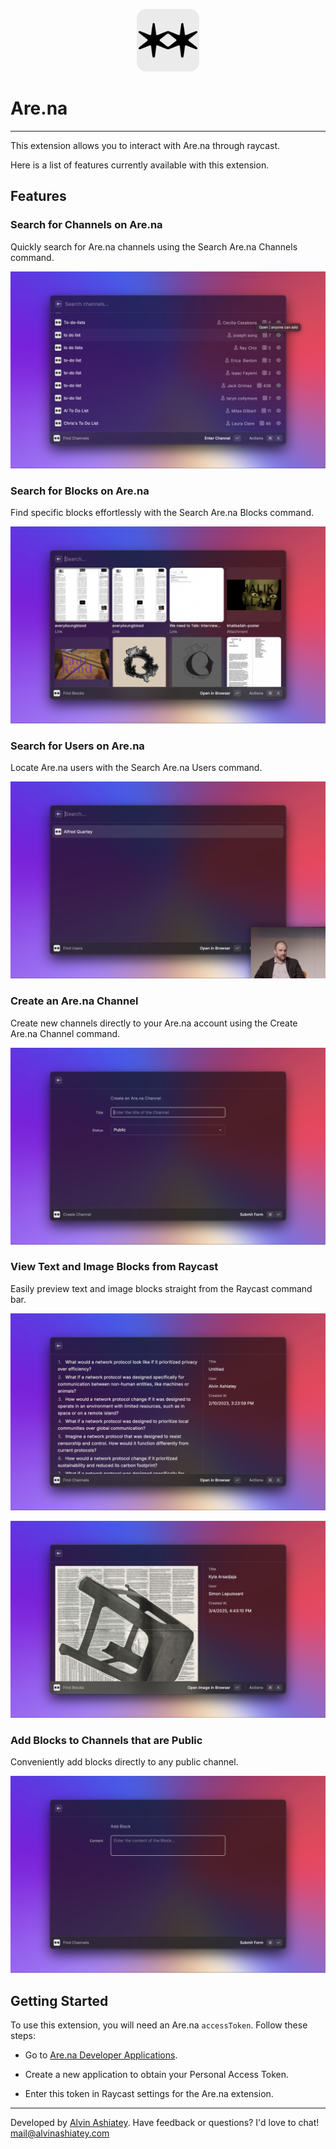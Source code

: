 <p align="center">
<img width=100 src="assets/extension-icon.png" alt="Are.na Logo"/>
</p>

# Are.na

---

This extension allows you to interact with Are.na through raycast.

Here is a list of features currently available with this extension.

## Features

### Search for Channels on Are.na

Quickly search for Are.na channels using the Search Are.na Channels command.

![Search For Channels](metadata/a1.png)

### Search for Blocks on Are.na

Find specific blocks effortlessly with the Search Are.na Blocks command.

![Search Are.na Blocks](metadata/a7.png)

### Search for Users on Are.na

Locate Are.na users with the Search Are.na Users command.

![Search Are.na Users](metadata/a6.png)

### Create an Are.na Channel

Create new channels directly to your Are.na account using the Create Are.na Channel command.

![Create Are.na Channel](metadata/a5.png)

### View Text and Image Blocks from Raycast

Easily preview text and image blocks straight from the Raycast command bar.

![View Text Block](metadata/a3.png)

![View Image Block](metadata/a2.png)

### Add Blocks to Channels that are Public

Conveniently add blocks directly to any public channel.

![Add Block to Public Channels](metadata/a4.png)

## Getting Started

To use this extension, you will need an Are.na `accessToken`. Follow these steps:

- Go to [Are.na Developer Applications](https://dev.are.na/oauth/applications/new).

- Create a new application to obtain your Personal Access Token.

- Enter this token in Raycast settings for the Are.na extension.

---

<p>
Developed by <a href="https://www.are.na/alvin-ashiatey/index">Alvin Ashiatey</a>.
Have feedback or questions? I'd love to chat! <a href="mailto:mail@alvinashiatey.com?subject=Raycast%20Extension">mail@alvinashiatey.com</a>
</p>
